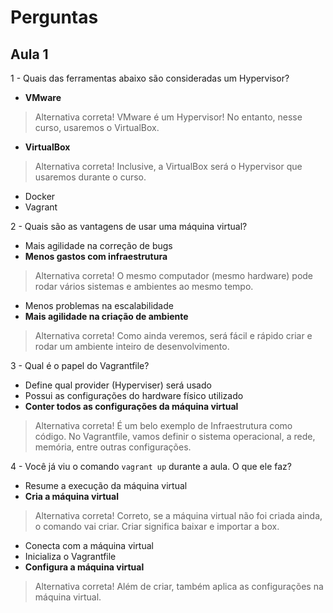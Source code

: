 # Perguntas

## Aula 1

1 - Quais das ferramentas abaixo são consideradas um Hypervisor?

- __VMware__

> Alternativa correta! VMware é um Hypervisor! No entanto, nesse curso, usaremos o VirtualBox.

- __VirtualBox__

> Alternativa correta! Inclusive, a VirtualBox será o Hypervisor que usaremos durante o curso.

- Docker
- Vagrant

2 - Quais são as vantagens de usar uma máquina virtual?

- Mais agilidade na correção de bugs
- __Menos gastos com infraestrutura__

> Alternativa correta! O mesmo computador (mesmo hardware) pode rodar vários sistemas e ambientes ao mesmo tempo.

- Menos problemas na escalabilidade
- __Mais agilidade na criação de ambiente__

> Alternativa correta! Como ainda veremos, será fácil e rápido criar e rodar um ambiente inteiro de desenvolvimento.

3 - Qual é o papel do Vagrantfile?

- Define qual provider (Hyperviser) será usado
- Possui as configurações do hardware físico utilizado
- __Conter todos as configurações da máquina virtual__

> Alternativa correta! É um belo exemplo de Infraestrutura como código. No Vagrantfile, vamos definir o sistema operacional, a rede, memória, entre outras configurações.

4 - Você já viu o comando ```vagrant up``` durante a aula. O que ele faz?

- Resume a execução da máquina virtual
- __Cria a máquina virtual__

> Alternativa correta! Correto, se a máquina virtual não foi criada ainda, o comando vai criar. Criar significa baixar e importar a box.

- Conecta com a máquina virtual
- Inicializa o Vagrantfile
- __Configura a máquina virtual__

> Alternativa correta! Além de criar, também aplica as configurações na máquina virtual.
